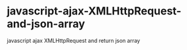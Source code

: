 # javascript-ajax-XMLHttpRequest-and-json-array
javascript ajax XMLHttpRequest and return json array
